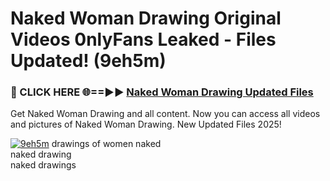 # Naked Woman Drawing Original Videos 0nlyFans Leaked - Files Updated! (9eh5m)

<h3>🔴 CLICK HERE 🌐==►► <a href="https://tinyurl.com/yckcrads" rel="nofollow">Naked Woman Drawing Updated Files</a></h3>

Get Naked Woman Drawing and all content. Now you can access all videos and pictures of Naked Woman Drawing. New Updated Files 2025!

[![9eh5m](https://i.imgur.com/hpKpOFt.gif)](https://tinyurl.com/yckcrads)
drawings of women naked<br>
naked drawing<br>
naked drawings